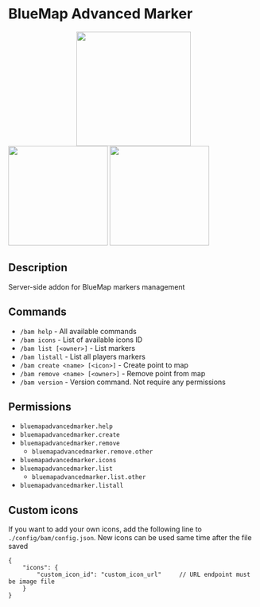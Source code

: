 # BlueMap Advanced Marker
<a title="Fabric Language Kotlin" href="https://minecraft.curseforge.com/projects/fabric-language-kotlin" target="_blank" rel="noopener noreferrer"><img style="display: block; margin-left: auto; margin-right: auto;" src="https://i.imgur.com/c1DH9VL.png" alt="" width="230" /></a>
<img src="https://i.imgur.com/iaETp3c.png" alt="" width="200" >
<img src="https://i.imgur.com/Ol1Tcf8.png" alt="" width="200" >

## Description
Server-side addon for BlueMap markers management

## Commands
* `/bam help` - All available commands
* `/bam icons` - List of available icons ID
* `/bam list [<owner>]` - List markers
* `/bam listall` - List all players markers
* `/bam create <name> [<icon>]` - Create point to map
* `/bam remove <name> [<owner>]` - Remove point from map
* `/bam version` - Version command. Not require any permissions

## Permissions
* `bluemapadvancedmarker.help`
* `bluemapadvancedmarker.create`
* `bluemapadvancedmarker.remove`
  * `bluemapadvancedmarker.remove.other`
* `bluemapadvancedmarker.icons`
* `bluemapadvancedmarker.list`
  * `bluemapadvancedmarker.list.other`
* `bluemapadvancedmarker.listall`

## Custom icons
If you want to add your own icons, add the following line to `./config/bam/config.json`. New icons can be used same time after the file saved
```json5
{
    "icons": {
        "custom_icon_id": "custom_icon_url"     // URL endpoint must be image file
    }
}
```
